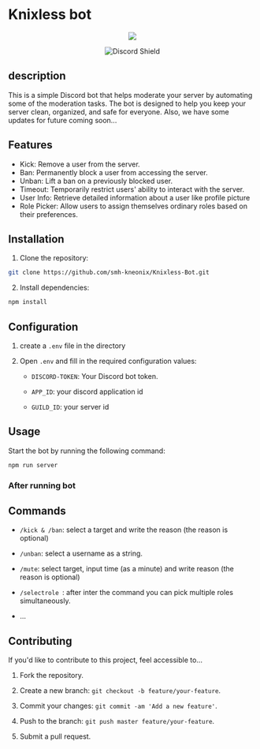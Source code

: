 

# Knixless bot

<div align="center">
  <img src="https://cdn.discordapp.com/avatars/1114936505501229097/d38b8c2f433a4eda9bb65d6df6a89804.png?size=240">

  ![Discord Shield](https://discordapp.com/api/guilds/902808477745958993/widget.png?style=shield)
</div>


## description

This is a simple Discord bot that helps moderate your server by automating some of the moderation tasks. The bot is designed to help you keep your server clean, organized, and safe for everyone.
Also, we have some updates for future coming soon...

## Features

-   Kick: Remove a user from the server.
-   Ban: Permanently block a user from accessing the server.
-   Unban: Lift a ban on a previously blocked user.
-   Timeout: Temporarily restrict users' ability to interact with the server.
-   User Info: Retrieve detailed information about a user like profile picture
-   Role Picker: Allow users to assign themselves ordinary roles based on their preferences.

## Installation

1. Clone the repository:

```bash
git clone https://github.com/smh-kneonix/Knixless-Bot.git
```

2. Install dependencies:

```bash
npm install
```

## Configuration

1. create a `.env` file in the directory
2. Open `.env` and fill in the required configuration values:

    - `DISCORD-TOKEN`: Your Discord bot token.

    - `APP_ID`: your discord application id

    - `GUILD_ID`: your server id

## Usage

Start the bot by running the following command:

```bash
npm run server
```

### After running bot

## Commands

-   `/kick & /ban`: select a target and write the reason (the reason is optional)

-   `/unban`: select a username as a string.

-   `/mute`: select target, input time (as a minute) and write reason (the reason is optional)

-   `/selectrole `: after inter the command you can pick multiple roles simultaneously.
-   ...

## Contributing

If you'd like to contribute to this project, feel accessible to...

1. Fork the repository.
2. Create a new branch: `git checkout -b feature/your-feature`.

3. Commit your changes: `git commit -am 'Add a new feature'`.

4. Push to the branch: `git push master feature/your-feature`.
5. Submit a pull request.

